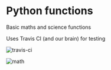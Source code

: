 # Python functions

Basic maths and science functions

Uses Travis CI (and our brain) for testing

![travis-ci](https://dwglogo.com/wp-content/uploads/2017/12/1200px-travis_ci_vector_logo.png)

![math](https://img.freepik.com/free-vector/realistic-math-chalkboard-background_23-2148163817.jpg?size=626&ext=jpg)
